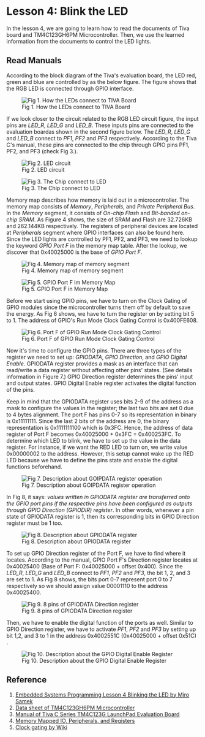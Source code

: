 # Lesson 4: Blink the LED

In the lesson 4, we are going to learn how to read the documents of Tiva board and TM4C123GH6PM Microcontroller. Then, we use the learned information from the documents to control the LED lights.

## Read Manuals

According to the block diagram of the Tiva's evaluation board, the LED red, green and blue are controlled by as the below figure. The figure shows that the RGB LED is connected through GPIO interface.

<figure>
	<img style="display: block;" src="https://raw.githubusercontent.com/0xyd/PureMetal/main/Miro%20Samek/Lesson%204/pics/How%20the%20LEDs%20connect%20to%20TIVA%20Board.png" alt="Fig 1. How the LEDs connect to TIVA Board">
	<figcaption style="display: block;">Fig 1. How the LEDs connect to TIVA Board</figcaption>
</figure>

If we look closer to the circuit related to the RGB LED circuit figure, the input pins are *LED_R*, *LED_G* and *LED_B*. These inputs pins are connected to the evaluation boardas shown in the second figure below. The *LED_R*, *LED_G* and *LED_B* connect to *PF1*, *PF2* and *PF3* respectively. According to the Tiva C's manual, these pins are connected to the chip through GPIO pins PF1, PF2, and PF3 (check Fig 3.). 

<figure>
	<img style="display: block;" src="https://raw.githubusercontent.com/0xyd/PureMetal/main/Miro%20Samek/Lesson%204/pics/LED%20circuit.png" alt="Fig 2. LED circuit">
	<figcaption style="display: block;">Fig 2. LED circuit</figcaption>
</figure>
<figure>
	<img style="display: block;" src="https://raw.githubusercontent.com/0xyd/PureMetal/main/Miro%20Samek/Lesson%204/pics/The%20Chip%20connect%20to%20LED.png" alt="Fig 3. The Chip connect to LED">
	<figcaption style="display: block;">Fig 3. The Chip connect to LED</figcaption>
</figure>

Memory map describes how memory is laid out in a microcontroller. The memory map consists of *Memory*, *Peripherals*, and *Private Peripheral Bus*. In the *Memory* segment, it consists of *On-chip Flash* and *Bit-banded on-chip SRAM*. As Figure 4 shows, the size of SRAM and Flash are 32.726KB and 262.144KB respectively. The registers of peripheral devices are located at *Peripherals* segment where GPIO interfaces can also be found here. Since the LED lights are controlled by PF1, PF2, and PF3, we need to lookup the keyword *GPIO Port F* in the memory map table. After the lookup, we discover that 0x40025000 is the base of *GPIO Port F*.

<figure>
	<img style="display: block;" src="https://raw.githubusercontent.com/0xyd/PureMetal/main/Miro%20Samek/Lesson%204/pics/Memory%20map%20of%20memory%20segment.png" alt="Fig 4. Memory map of memory segment">
	<figcaption style="display: block;">Fig 4. Memory map of memory segment</figcaption>
</figure>
<figure>
	<img style="display: block;" src="https://raw.githubusercontent.com/0xyd/PureMetal/main/Miro%20Samek/Lesson%204/pics/GPIO%20Port%20F%20in%20Memory%20Map.png" alt="Fig 5. GPIO Port F im Memory Map">
	<figcaption style="display: block;">Fig 5. GPIO Port F in Memory Map</figcaption>
</figure>

Before we start using GPIO pins, we have to turn on the Clock Gating of GPIO modules since the microcontroller turns them off by default to save the energy. As Fig 6 shows, we have to turn the register on by setting bit 5 to 1. The address of GPIO's Run Mode Clock Gating Control is 0x400FE608.

<figure>
	<img style="display: block;" src="https://raw.githubusercontent.com/0xyd/PureMetal/main/Miro%20Samek/Lesson%204/pics/Port%20F%20of%20GPIO%20Run%20Mode%20Clock%20Gating%20Control.png" alt="Fig 6. Port F of GPIO Run Mode Clock Gating Control">
	<figcaption style="display: block;">Fig 6. Port F of GPIO Run Mode Clock Gating Control</figcaption>
</figure>

Now it's time to configure the GPIO pins. There are three types of the register we need to set up: *GPIODATA*, *GPIO Direction*, and *GPIO Digital Enable*. GPIODATA register provides a mask as an interface that can read/write a data register without affecting other pins' states. (See details information in Figure 7.) GPIO Direction register determines the pins' input and output states. GPIO Digital Enable register activates the digital function of the pins.

Keep in mind that the GPIODATA register uses bits 2-9 of the address as a mask to configure the values in the register; the last two bits are set 0 due to 4 bytes alignment. The port F has pins 0-7 so its representation in binary is 0x11111111. Since the last 2 bits of the address are 0, the binary representation is 0x1111111100 which is 0x3FC. Hence, the address of data register of Port F becomes 0x40025000 + 0x3FC = 0x400253FC. To determine which LED to blink, we have to set up the value in the data register. For instance, if we want the RED LED to turn on, we write value 0x00000002 to the address. However, this setup cannot wake up the RED LED because we have to define the pins state and enable the digital functions beforehand.


<figure>
	<img style="display: block;" src="https://raw.githubusercontent.com/0xyd/PureMetal/main/Miro%20Samek/Lesson%204/pics/Data%20Register%20Operation.png" alt="Fig 7. Description about GOIPDATA register operation">
	<figcaption style="display: block;">Fig 7. Description about GOIPDATA register operation</figcaption>
</figure>

In Fig 8, it says: *values written in GPIODATA register are transferred onto the GPIO port pins if the respective pins have been configured as outputs through GPIO Direction (GPIODIR) register*. In other words, whenever a pin state of GPIODATA register is 1, then its corresponding bits in GPIO Direction register must be 1 too.

<figure>
	<img style="display: block;" src="https://raw.githubusercontent.com/0xyd/PureMetal/main/Miro%20Samek/Lesson%204/pics/GPIO%20Data%20Register.png" alt="Fig 8. Description about GPIODATA register">
	<figcaption style="display: block;">Fig 8. Description about GPIODATA register</figcaption>
</figure>

To set up GPIO Direction register of the Port F, we have to find where it locates. According to the manual, GPIO Port F's Direction register locates at 0x40025400 (Base of Port F: 0x40025000 + offset 0x400). Since the *LED_R*, *LED_G* and *LED_B* connect to *PF1*, *PF2* and *PF3*, the bit 1, 2, and 3 are set to 1. As Fig 8 shows, the bits port 0-7 represent port 0 to 7 respectively so we should assign value 00001110 to the address 0x40025400. 

<figure>
	<img style="display: block;" src="https://raw.githubusercontent.com/0xyd/PureMetal/main/Miro%20Samek/Lesson%204/pics/8%20pins%20of%20GPIODATA%20Direction%20register.png" alt="Fig 9. 8 pins of GPIODATA Direction register">
	<figcaption style="display: block;">Fig 9. 8 pins of GPIODATA Direction register</figcaption>
</figure>

Then, we have to enable the digital function of the ports as well. Similar to GPIO Direction register, we have to activate  *PF1*, *PF2* and *PF3* by setting up bit 1,2, and 3 to 1 in the address 0x4002551C (0x40025000 + offset 0x51C) .

<figure>
	<img style="display: block;" src="https://raw.githubusercontent.com/0xyd/PureMetal/main/Miro%20Samek/Lesson%204/pics/Description%20about%20GPIO%20Digital%20Enable%20register.png" alt="Fig 10. Description about the GPIO Digital Enable Register">
	<figcaption style="display: block;">Fig 10. Description about the GPIO Digital Enable Register</figcaption>
</figure>


## Reference
1. [Embedded Systems Programming Lesson 4 Blinking the LED by Miro Samek](https://www.youtube.com/watch?v=D0VuYe77Wu0&list=PLfcIZXsDLA1-QEyrD4R9YcWWKpbCcrGVP&index=5)
2. [Data sheet of TM4C123GH6PM Microcontroller](https://www.ti.com/lit/ds/symlink/tm4c123gh6pm.pdf?ts=1629421963999&ref_url=https%253A%252F%252Fwww.google.com%252F)
3. [Manual of Tiva C Series TM4C123G LaunchPad Evaluation Board](https://www.ti.com/lit/ug/spmu296/spmu296.pdf?ts=1629375237888&ref_url=https%253A%252F%252Fwww.google.com%252F)
4. [Memory Mapped IO, Peripherals, and Registers](https://jsandler18.github.io/extra/peripheral.html)
5. [Clock gating by Wiki](https://en.wikipedia.org/wiki/Clock_gating)
